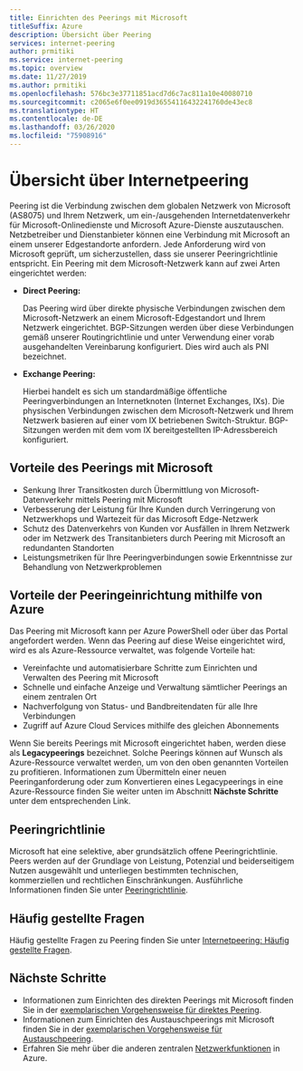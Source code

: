 ```yaml
---
title: Einrichten des Peerings mit Microsoft
titleSuffix: Azure
description: Übersicht über Peering
services: internet-peering
author: prmitiki
ms.service: internet-peering
ms.topic: overview
ms.date: 11/27/2019
ms.author: prmitiki
ms.openlocfilehash: 576bc3e37711851acd7d6c7ac811a10e40080710
ms.sourcegitcommit: c2065e6f0ee0919d36554116432241760de43ec8
ms.translationtype: HT
ms.contentlocale: de-DE
ms.lasthandoff: 03/26/2020
ms.locfileid: "75908916"
---
```

# <a name="internet-peering-overview"></a>Übersicht über Internetpeering

Peering ist die Verbindung zwischen dem globalen Netzwerk von Microsoft (AS8075) und Ihrem Netzwerk, um ein-/ausgehenden Internetdatenverkehr für Microsoft-Onlinedienste und Microsoft Azure-Dienste auszutauschen. Netzbetreiber und Dienstanbieter können eine Verbindung mit Microsoft an einem unserer Edgestandorte anfordern. Jede Anforderung wird von Microsoft geprüft, um sicherzustellen, dass sie unserer Peeringrichtlinie entspricht. Ein Peering mit dem Microsoft-Netzwerk kann auf zwei Arten eingerichtet werden:

* **Direct Peering:**

    Das Peering wird über direkte physische Verbindungen zwischen dem Microsoft-Netzwerk an einem Microsoft-Edgestandort und Ihrem Netzwerk eingerichtet. BGP-Sitzungen werden über diese Verbindungen gemäß unserer Routingrichtlinie und unter Verwendung einer vorab ausgehandelten Vereinbarung konfiguriert. Dies wird auch als PNI bezeichnet.

* **Exchange Peering:**

    Hierbei handelt es sich um standardmäßige öffentliche Peeringverbindungen an Internetknoten (Internet Exchanges, IXs). Die physischen Verbindungen zwischen dem Microsoft-Netzwerk und Ihrem Netzwerk basieren auf einer vom IX betriebenen Switch-Struktur. BGP-Sitzungen werden mit dem vom IX bereitgestellten IP-Adressbereich konfiguriert.

## <a name="benefits-of-peering-with-microsoft"></a>Vorteile des Peerings mit Microsoft
* Senkung Ihrer Transitkosten durch Übermittlung von Microsoft-Datenverkehr mittels Peering mit Microsoft
* Verbesserung der Leistung für Ihre Kunden durch Verringerung von Netzwerkhops und Wartezeit für das Microsoft Edge-Netzwerk
* Schutz des Datenverkehrs von Kunden vor Ausfällen in Ihrem Netzwerk oder im Netzwerk des Transitanbieters durch Peering mit Microsoft an redundanten Standorten
* Leistungsmetriken für Ihre Peeringverbindungen sowie Erkenntnisse zur Behandlung von Netzwerkproblemen

## <a name="benefits-of-using-azure-to-set-up-peering"></a>Vorteile der Peeringeinrichtung mithilfe von Azure

Das Peering mit Microsoft kann per Azure PowerShell oder über das Portal angefordert werden. Wenn das Peering auf diese Weise eingerichtet wird, wird es als Azure-Ressource verwaltet, was folgende Vorteile hat:
* Vereinfachte und automatisierbare Schritte zum Einrichten und Verwalten des Peering mit Microsoft
* Schnelle und einfache Anzeige und Verwaltung sämtlicher Peerings an einem zentralen Ort
* Nachverfolgung von Status- und Bandbreitendaten für alle Ihre Verbindungen
* Zugriff auf Azure Cloud Services mithilfe des gleichen Abonnements

Wenn Sie bereits Peerings mit Microsoft eingerichtet haben, werden diese als **Legacypeerings** bezeichnet. Solche Peerings können auf Wunsch als Azure-Ressource verwaltet werden, um von den oben genannten Vorteilen zu profitieren. Informationen zum Übermitteln einer neuen Peeringanforderung oder zum Konvertieren eines Legacypeerings in eine Azure-Ressource finden Sie weiter unten im Abschnitt **Nächste Schritte** unter dem entsprechenden Link.

## <a name="peering-policy"></a>Peeringrichtlinie
Microsoft hat eine selektive, aber grundsätzlich offene Peeringrichtlinie. Peers werden auf der Grundlage von Leistung, Potenzial und beiderseitigem Nutzen ausgewählt und unterliegen bestimmten technischen, kommerziellen und rechtlichen Einschränkungen. Ausführliche Informationen finden Sie unter [Peeringrichtlinie](policy.md).

## <a name="faq"></a>Häufig gestellte Fragen
Häufig gestellte Fragen zu Peering finden Sie unter [Internetpeering: Häufig gestellte Fragen](faqs.md).

## <a name="next-steps"></a>Nächste Schritte

* Informationen zum Einrichten des direkten Peerings mit Microsoft finden Sie in der [exemplarischen Vorgehensweise für direktes Peering](walkthrough-direct-all.md).
* Informationen zum Einrichten des Austauschpeerings mit Microsoft finden Sie in der [exemplarischen Vorgehensweise für Austauschpeering](walkthrough-exchange-all.md).
* Erfahren Sie mehr über die anderen zentralen [Netzwerkfunktionen](https://docs.microsoft.com/azure/networking/networking-overview) in Azure.
